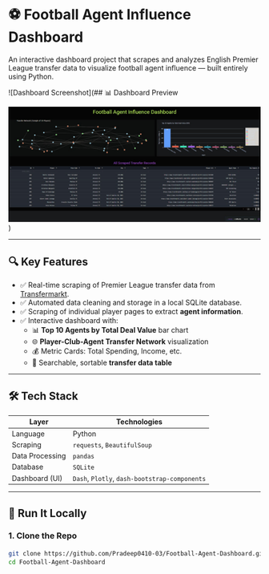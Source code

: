 # ⚽ Football Agent Influence Dashboard

An interactive dashboard project that scrapes and analyzes English Premier League transfer data to visualize football agent influence — built entirely using Python.

![Dashboard Screenshot](## 📊 Dashboard Preview

![Dashboard Screenshot](dashboard.png.jpg)
) <!-- Add your screenshot image here -->

---

## 🔍 Key Features

- ✅ Real-time scraping of Premier League transfer data from [Transfermarkt](https://www.transfermarkt.com).
- ✅ Automated data cleaning and storage in a local SQLite database.
- ✅ Scraping of individual player pages to extract **agent information**.
- ✅ Interactive dashboard with:
  - 📊 **Top 10 Agents by Total Deal Value** bar chart
  - 🌐 **Player-Club-Agent Transfer Network** visualization
  - 💰 Metric Cards: Total Spending, Income, etc.
  - 🔎 Searchable, sortable **transfer data table**

---

## 🛠️ Tech Stack

| Layer            | Technologies                      |
|------------------|-----------------------------------|
| Language         | Python                            |
| Scraping         | `requests`, `BeautifulSoup`       |
| Data Processing  | `pandas`                          |
| Database         | `SQLite`                          |
| Dashboard (UI)   | `Dash`, `Plotly`, `dash-bootstrap-components` |

---

## 🚀 Run It Locally

### 1. Clone the Repo

```bash
git clone https://github.com/Pradeep0410-03/Football-Agent-Dashboard.git
cd Football-Agent-Dashboard
